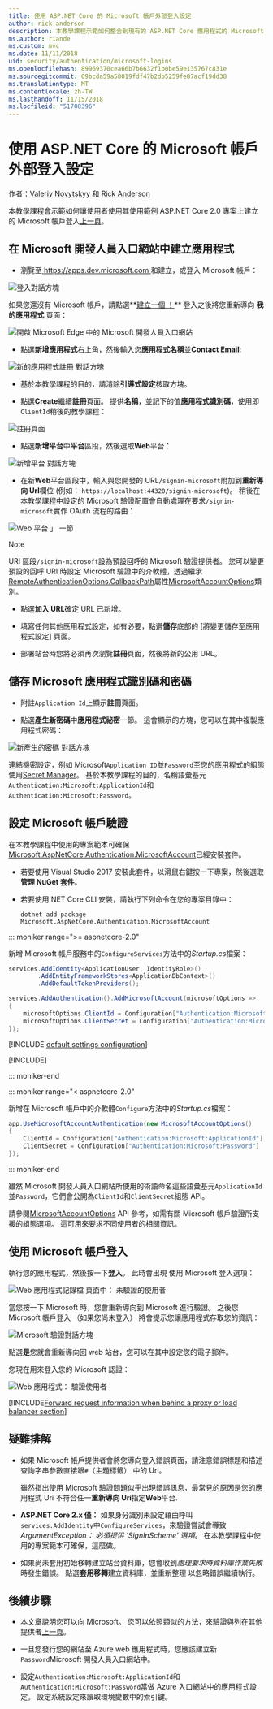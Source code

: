 ```yaml
---
title: 使用 ASP.NET Core 的 Microsoft 帳戶外部登入設定
author: rick-anderson
description: 本教學課程示範如何整合到現有的 ASP.NET Core 應用程式的 Microsoft 帳戶使用者驗證。
ms.author: riande
ms.custom: mvc
ms.date: 11/11/2018
uid: security/authentication/microsoft-logins
ms.openlocfilehash: 89969370cea66b7b6632f1b0be59e135767c831e
ms.sourcegitcommit: 09bcda59a58019fdf47b2db5259fe87acf19dd38
ms.translationtype: MT
ms.contentlocale: zh-TW
ms.lasthandoff: 11/15/2018
ms.locfileid: "51708396"
---
```

# <a name="microsoft-account-external-login-setup-with-aspnet-core"></a>使用 ASP.NET Core 的 Microsoft 帳戶外部登入設定

作者：[Valeriy Novytskyy](https://github.com/01binary) 和 [Rick Anderson](https://twitter.com/RickAndMSFT)

本教學課程會示範如何讓使用者使用其使用範例 ASP.NET Core 2.0 專案上建立的 Microsoft 帳戶登入[上一頁](xref:security/authentication/social/index)。

## <a name="create-the-app-in-microsoft-developer-portal"></a>在 Microsoft 開發人員入口網站中建立應用程式

* 瀏覽至[ https://apps.dev.microsoft.com ](https://apps.dev.microsoft.com)和建立，或登入 Microsoft 帳戶：

![登入對話方塊](index/_static/MicrosoftDevLogin.png)

如果您還沒有 Microsoft 帳戶，請點選**[建立一個 ！](https://signup.live.com/signup?wa=wsignin1.0&rpsnv=13&ct=1478151035&rver=6.7.6643.0&wp=SAPI_LONG&wreply=https%3a%2f%2fapps.dev.microsoft.com%2fLoginPostBack&id=293053&aadredir=1&contextid=D70D4F21246BAB50&bk=1478151036&uiflavor=web&uaid=f0c3de863a914c358b8dc01b1ff49e85&mkt=EN-US&lc=1033&lic=1)** 登入之後將您重新導向 **我的應用程式** 頁面：

![開啟 Microsoft Edge 中的 Microsoft 開發人員入口網站](index/_static/MicrosoftDev.png)

* 點選**新增應用程式**右上角，然後輸入您**應用程式名稱**並**Contact Email**:

![新的應用程式註冊 對話方塊](index/_static/MicrosoftDevAppCreate.png)

* 基於本教學課程的目的，請清除**引導式設定**核取方塊。

* 點選**Create**繼續**註冊**頁面。 提供**名稱**，並記下的值**應用程式識別碼**，使用即`ClientId`稍後的教學課程：

![註冊頁面](index/_static/MicrosoftDevAppReg.png)

* 點選**新增平台**中**平台**區段，然後選取**Web**平台：

![新增平台 對話方塊](index/_static/MicrosoftDevAppPlatform.png)

* 在新**Web**平台區段中，輸入與您開發的 URL`/signin-microsoft`附加到**重新導向 Url**欄位 (例如： `https://localhost:44320/signin-microsoft`)。 稍後在本教學課程中設定的 Microsoft 驗證配置會自動處理在要求`/signin-microsoft`實作 OAuth 流程的路由：

![Web 平台 」 一節](index/_static/MicrosoftRedirectUri.png)

> [!NOTE]
> URI 區段`/signin-microsoft`設為預設回呼的 Microsoft 驗證提供者。 您可以變更預設的回呼 URI 時設定 Microsoft 驗證中的介軟體，透過繼承[RemoteAuthenticationOptions.CallbackPath](/dotnet/api/microsoft.aspnetcore.authentication.remoteauthenticationoptions.callbackpath)屬性[MicrosoftAccountOptions](/dotnet/api/microsoft.aspnetcore.authentication.microsoftaccount.microsoftaccountoptions)類別。

* 點選**加入 URL**確定 URL 已新增。

* 填寫任何其他應用程式設定，如有必要，點選**儲存**底部的 [將變更儲存至應用程式設定] 頁面。

* 部署站台時您將必須再次瀏覽**註冊**頁面，然後將新的公用 URL。

## <a name="store-microsoft-application-id-and-password"></a>儲存 Microsoft 應用程式識別碼和密碼

* 附註`Application Id`上顯示**註冊**頁面。

* 點選**產生新密碼**中**應用程式祕密**一節。 這會顯示的方塊，您可以在其中複製應用程式密碼：

![新產生的密碼 對話方塊](index/_static/MicrosoftDevPassword.png)

連結機密設定，例如 Microsoft`Application ID`並`Password`至您的應用程式的組態使用[Secret Manager](xref:security/app-secrets)。 基於本教學課程的目的，名稱語彙基元`Authentication:Microsoft:ApplicationId`和`Authentication:Microsoft:Password`。

## <a name="configure-microsoft-account-authentication"></a>設定 Microsoft 帳戶驗證

在本教學課程中使用的專案範本可確保[Microsoft.AspNetCore.Authentication.MicrosoftAccount](https://www.nuget.org/packages/Microsoft.AspNetCore.Authentication.MicrosoftAccount)已經安裝套件。

* 若要使用 Visual Studio 2017 安裝此套件，以滑鼠右鍵按一下專案，然後選取**管理 NuGet 套件**。
* 若要使用.NET Core CLI 安裝，請執行下列命令在您的專案目錄中：

   `dotnet add package Microsoft.AspNetCore.Authentication.MicrosoftAccount`

::: moniker range=">= aspnetcore-2.0"

新增 Microsoft 帳戶服務中的`ConfigureServices`方法中的*Startup.cs*檔案：

```csharp
services.AddIdentity<ApplicationUser, IdentityRole>()
        .AddEntityFrameworkStores<ApplicationDbContext>()
        .AddDefaultTokenProviders();

services.AddAuthentication().AddMicrosoftAccount(microsoftOptions =>
{
    microsoftOptions.ClientId = Configuration["Authentication:Microsoft:ApplicationId"];
    microsoftOptions.ClientSecret = Configuration["Authentication:Microsoft:Password"];
});
```

[!INCLUDE [default settings configuration](includes/default-settings.md)]

[!INCLUDE[](includes/chain-auth-providers.md)]

::: moniker-end

::: moniker range="< aspnetcore-2.0"

新增在 Microsoft 帳戶中的介軟體`Configure`方法中的*Startup.cs*檔案：

```csharp
app.UseMicrosoftAccountAuthentication(new MicrosoftAccountOptions()
{
    ClientId = Configuration["Authentication:Microsoft:ApplicationId"],
    ClientSecret = Configuration["Authentication:Microsoft:Password"]
});
```

::: moniker-end

雖然 Microsoft 開發人員入口網站所使用的術語命名這些語彙基元`ApplicationId`並`Password`，它們會公開為`ClientId`和`ClientSecret`組態 API。

請參閱[MicrosoftAccountOptions](/dotnet/api/microsoft.aspnetcore.builder.microsoftaccountoptions) API 參考，如需有關 Microsoft 帳戶驗證所支援的組態選項。 這可用來要求不同使用者的相關資訊。

## <a name="sign-in-with-microsoft-account"></a>使用 Microsoft 帳戶登入

執行您的應用程式，然後按一下**登入**。 此時會出現 使用 Microsoft 登入選項：

![Web 應用程式記錄檔 頁面中： 未驗證的使用者](index/_static/DoneMicrosoft.png)

當您按一下 Microsoft 時，您會重新導向到 Microsoft 進行驗證。 之後您 Microsoft 帳戶登入 （如果您尚未登入） 將會提示您讓應用程式存取您的資訊：

![Microsoft 驗證對話方塊](index/_static/MicrosoftLogin.png)

點選**是**您就會重新導向回 web 站台，您可以在其中設定您的電子郵件。

您現在用來登入您的 Microsoft 認證：

![Web 應用程式： 驗證使用者](index/_static/Done.png)

[!INCLUDE[Forward request information when behind a proxy or load balancer section](includes/forwarded-headers-middleware.md)]

## <a name="troubleshooting"></a>疑難排解

* 如果 Microsoft 帳戶提供者會將您導向登入錯誤頁面，請注意錯誤標題和描述查詢字串參數直接跟`#`（主題標籤） 中的 Uri。

  雖然指出使用 Microsoft 驗證問題似乎出現錯誤訊息，最常見的原因是您的應用程式 Uri 不符合任一**重新導向 Uri**指定**Web**平台.
* **ASP.NET Core 2.x 僅：** 如果身分識別未設定藉由呼叫`services.AddIdentity`中`ConfigureServices`，來驗證嘗試會導致*ArgumentException： 必須提供 'SignInScheme' 選項*。 在本教學課程中使用的專案範本可確保，這麼做。
* 如果尚未套用初始移轉建立站台資料庫，您會收到*處理要求時資料庫作業失敗*時發生錯誤。 點選**套用移轉**建立資料庫，並重新整理 以忽略錯誤繼續執行。

## <a name="next-steps"></a>後續步驟

* 本文章說明您可以向 Microsoft。 您可以依照類似的方法，來驗證與列在其他提供者[上一頁](xref:security/authentication/social/index)。

* 一旦您發行您的網站至 Azure web 應用程式時，您應該建立新`Password`Microsoft 開發人員入口網站中。

* 設定`Authentication:Microsoft:ApplicationId`和`Authentication:Microsoft:Password`當做 Azure 入口網站中的應用程式設定。 設定系統設定來讀取環境變數中的索引鍵。
